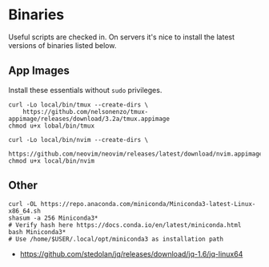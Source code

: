 # Binaries

Useful scripts are checked in. On servers it's nice to install the latest 
versions of binaries listed below.

## App Images

Install these essentials without `sudo` privileges.

```shell
curl -Lo local/bin/tmux --create-dirs \
    https://github.com/nelsonenzo/tmux-appimage/releases/download/3.2a/tmux.appimage
chmod u+x lobal/bin/tmux
```

```shell
curl -Lo local/bin/nvim --create-dirs \
    https://github.com/neovim/neovim/releases/latest/download/nvim.appimage
chmod u+x local/bin/nvim
```

## Other

```shell
curl -OL https://repo.anaconda.com/miniconda/Miniconda3-latest-Linux-x86_64.sh
shasum -a 256 Miniconda3*
# Verify hash here https://docs.conda.io/en/latest/miniconda.html
bash Miniconda3*
# Use /home/$USER/.local/opt/miniconda3 as installation path
```

- https://github.com/stedolan/jq/releases/download/jq-1.6/jq-linux64
